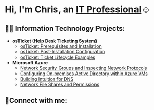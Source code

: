 <h1>Hi, I'm Chris, an <a href="https://linkedin.com/in/CGLuissi">IT Professional</a>☺</h1>

<h2>👨‍💻 Information Technology Projects:</h2>

- <b>osTicket (Help Desk Ticketing System)</b>
  - [osTicket: Prerequisites and Installation](https://github.com/CGLuissi/osticket-prereqs)
  - [osTicket: Post-Installation Configuration](https://github.com/CGLuissi/post-install-config)
  - [osTicket: Ticket Lifecycle Examples](https://github.com/CGLuissi/ticket-lifecycle)
- <b>Microsoft Azure</b>
  - [Network Security Groups and Inspecting Network Protocols](https://github.com/CGLuissi/azure-network-protocols)
  - [Configuring On-premises Active Directory within Azure VMs](https://github.com/CGLuissi/configure-ad)
  - [Building Intuition for DNS](https://github.com/CGLuissi/Building-Intuition-for-DNS)
  - [Network File Shares and Permissions](https://github.com/CGLuissi/Network-File-Shares-and-Permissions)

<h2>🤳Connect with me:</h2>
